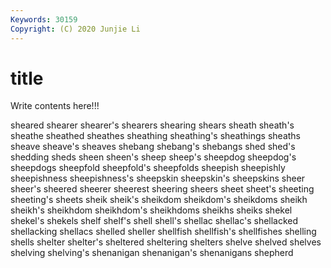 ```yaml
---
Keywords: 30159
Copyright: (C) 2020 Junjie Li
---
```


# title

Write contents here!!!

sheared 
shearer 
shearer's 
shearers 
shearing 
shears 
sheath 
sheath's
sheathe 
sheathed 
sheathes 
sheathing 
sheathing's 
sheathings 
sheaths 
sheave 
sheave's 
sheaves
shebang 
shebang's 
shebangs 
shed 
shed's 
shedding 
sheds 
sheen 
sheen's 
sheep
sheep's 
sheepdog 
sheepdog's 
sheepdogs 
sheepfold 
sheepfold's 
sheepfolds 
sheepish 
sheepishly 
sheepishness
sheepishness's 
sheepskin 
sheepskin's 
sheepskins 
sheer 
sheer's 
sheered 
sheerer 
sheerest 
sheering
sheers 
sheet 
sheet's 
sheeting 
sheeting's 
sheets 
sheik 
sheik's 
sheikdom 
sheikdom's
sheikdoms 
sheikh 
sheikh's 
sheikhdom 
sheikhdom's 
sheikhdoms 
sheikhs 
sheiks 
shekel 
shekel's
shekels 
shelf 
shelf's 
shell 
shell's 
shellac 
shellac's 
shellacked 
shellacking 
shellacs
shelled 
sheller 
shellfish 
shellfish's 
shellfishes 
shelling 
shells 
shelter 
shelter's 
sheltered
sheltering 
shelters 
shelve 
shelved 
shelves 
shelving 
shelving's 
shenanigan 
shenanigan's 
shenanigans
shepherd 
